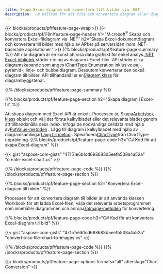 ```yaml
---
title: Skapa Excel-diagram och konvertera till bilder via .NET
description:  C# källkod för att rita och konvertera diagram eller diagram i Microsoft Excel med hjälp av .NET Library.
---
```

{{< blocks/products/pf/feature-page-wrap >}}
{{< blocks/products/pf/i18n/feature-page-header h1="Microsoft<sup>&reg;</sup> Skapa och konvertera Excel-fildiagram via .NET" h2="Skapa Excel-dokumentdiagram och konvertera till bilder med hjälp av API:er på serversidan inom .NET-baserade applikationer." >}}
{{% blocks/products/pf/feature-page-summary %}}
 Att rita diagram är en konst att visa data grafiskt för enkel analys.[.NET Excel-bibliotek](/cells/sv/net/) stöder ritning av diagram i Excel-filer. API stöder olika diagramskapande som anges i[ChartType Enumeration](https://reference.aspose.com/cells/net/aspose.cells.charts/charttype) inklusive paj-, pyramid-, linje- och bubbeldiagram. Dessutom konverterar den också diagram till bilder. API tillhandahåller en[Diagram klass](https://reference.aspose.com/cells/net/aspose.cells.charts) för diagrambyggstenar.

{{% /blocks/products/pf/feature-page-summary %}}

{{% blocks/products/pf/feature-page-section h2="Skapa diagram i Excel-fil" %}}

 Att skapa diagram med Excel API är enkelt. Processen är, Skapa[Arbetsbok klass](https://reference.aspose.com/cells/net/aspose.cells/workbook) objekt och välj det första kalkylbladet eller det relevanta bladet genom att tillhandahålla dess index. Infoga de nödvändiga celldata med hjälp av[PutValue-metoden](https://reference.aspose.com/cells/net/aspose.cells/cell/methods/putvalue/index) . Lägg till diagram i kalkylbladet med hjälp av diagramsamlingar[Lägg till metod](https://reference.aspose.com/cells/net/aspose.cells.charts/chartcollection/methods/add) . Specificera[ChartType](https://reference.aspose.com/cells/net/aspose.cells.charts/charttype)från ChartType-uppräkning.
{{% blocks/products/pf/feature-page-code h3="C# Kod för att skapa Excel-diagram" %}}

{{< gist "aspose-com-gists" "47151e6b1cd698683d5eefb538a4a52a" "create-excel-chart.cs" >}}

{{% /blocks/products/pf/feature-page-code %}}
{{% /blocks/products/pf/feature-page-section %}}


{{% blocks/products/pf/feature-page-section h2="Konvertera Excel-diagram till bilder" %}}

 Processen för att konvertera diagram till bilder är att använda klassen Workbook för att ladda Excel-filen, välja det relevanta arbetsprogrammet som innehåller diagrammen och anropa[ToImage-metoden](https://reference.aspose.com/cells/net/aspose.cells.charts.chart/toimage/methods/7) för konvertering.

{{% blocks/products/pf/feature-page-code h3="C# Kod för att konvertera Excel-diagram till bild" %}}

{{< gist "aspose-com-gists" "47151e6b1cd698683d5eefb538a4a52a" "convert-xlsx-file-chart-to-images.cs" >}}

{{% /blocks/products/pf/feature-page-code %}}
{{% /blocks/products/pf/feature-page-section %}}

{{< blocks/products/pf/feature-page-options formats="all" afterslug="Chart Conversion" >}}
